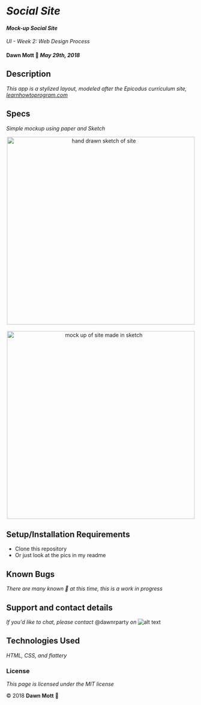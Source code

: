 <!-- Twitter icon from https://github.com/carlsednaoui/gitsocial -->
[1.1]: http://i.imgur.com/tXSoThF.png (twitter icon with padding)

# _Social Site_

#### _Mock-up Social Site_
_UI - Week 2: Web Design Process_

#### **Dawn Mott** :sunrise_over_mountains: _May 29th, 2018_

## Description

_This app is a stylized layout, modeled after the Epicodus curriculum site, [learnhowtoprogram.com](http:www.learnhowtoprogram.com)_

## Specs
_Simple mockup using paper and Sketch_
<div style="text-align:center"><img src="./img/#" alt="hand drawn sketch of site" width="500"></div>
<br>
<div style="text-align:center"><img src="./img/#" alt="mock up of site made in sketch" width="500"></div>


## Setup/Installation Requirements

* Clone this repository
* Or just look at the pics in my readme


## Known Bugs

_There are many known :bug: at this time, this is a work in progress_

## Support and contact details

_If you'd like to chat, please contact_ @dawnrparty _on_ ![alt text][1.1]

## Technologies Used

_HTML, CSS, and flattery_

### License

*This page is licensed under the MIT license*

&copy; 2018 **Dawn Mott** :sunrise_over_mountains:
